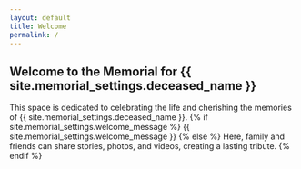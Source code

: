 ```yaml
---
layout: default
title: Welcome
permalink: /
---
```


## Welcome to the Memorial for {{ site.memorial_settings.deceased_name }}

This space is dedicated to celebrating the life and cherishing the memories of {{ site.memorial_settings.deceased_name }}.
{% if site.memorial_settings.welcome_message %}
{{ site.memorial_settings.welcome_message }}
{% else %}
Here, family and friends can share stories, photos, and videos, creating a lasting tribute.
{% endif %}